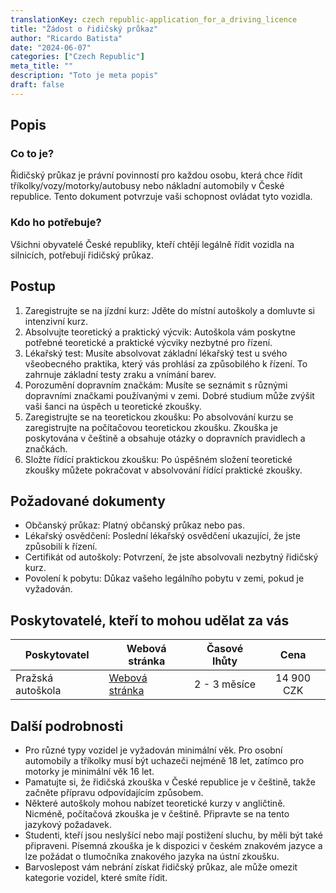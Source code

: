```yaml
---
translationKey: czech republic-application_for_a_driving_licence
title: "Žádost o řidičský průkaz"
author: "Ricardo Batista"
date: "2024-06-07"
categories: ["Czech Republic"]
meta_title: ""
description: "Toto je meta popis"
draft: false
---
```


## Popis
### Co to je?
Řidičský průkaz je právní povinností pro každou osobu, která chce řídit tříkolky/vozy/motorky/autobusy nebo nákladní automobily v České republice. Tento dokument potvrzuje vaši schopnost ovládat tyto vozidla.

### Kdo ho potřebuje?
Všichni obyvatelé České republiky, kteří chtějí legálně řídit vozidla na silnicích, potřebují řidičský průkaz.

## Postup
1. Zaregistrujte se na jízdní kurz: Jděte do místní autoškoly a domluvte si intenzivní kurz.
2. Absolvujte teoretický a praktický výcvik: Autoškola vám poskytne potřebné teoretické a praktické výcviky nezbytné pro řízení.
3. Lékařský test: Musíte absolvovat základní lékařský test u svého všeobecného praktika, který vás prohlásí za způsobilého k řízení. To zahrnuje základní testy zraku a vnímání barev.
4. Porozumění dopravním značkám: Musíte se seznámit s různými dopravními značkami používanými v zemi. Dobré studium může zvýšit vaši šanci na úspěch u teoretické zkoušky.
5. Zaregistrujte se na teoretickou zkoušku: Po absolvování kurzu se zaregistrujte na počítačovou teoretickou zkoušku. Zkouška je poskytována v češtině a obsahuje otázky o dopravních pravidlech a značkách.
6. Složte řídící praktickou zkoušku: Po úspěšném složení teoretické zkoušky můžete pokračovat v absolvování řídící praktické zkoušky.

## Požadované dokumenty
- Občanský průkaz: Platný občanský průkaz nebo pas.
- Lékařský osvědčení: Poslední lékařský osvědčení ukazující, že jste způsobilí k řízení.
- Certifikát od autoškoly: Potvrzení, že jste absolvovali nezbytný řidičský kurz.
- Povolení k pobytu: Důkaz vašeho legálního pobytu v zemi, pokud je vyžadován.

## Poskytovatelé, kteří to mohou udělat za vás
| Poskytovatel                      |   Webová stránka               |   Časové lhůty  |     Cena     |
| ------------------------ | ------------------------------ |  :---------: | :--------: |
| Pražská autoškola        | [Webová stránka](https://praguedrivingschool.cz) | 2 - 3 měsíce | 14 900 CZK |

## Další podrobnosti
- Pro různé typy vozidel je vyžadován minimální věk. Pro osobní automobily a tříkolky musí být uchazeči nejméně 18 let, zatímco pro motorky je minimální věk 16 let.
- Pamatujte si, že řidičská zkouška v České republice je v češtině, takže začněte přípravu odpovídajícím způsobem.
- Některé autoškoly mohou nabízet teoretické kurzy v angličtině. Nicméně, počítačová zkouška je v češtině. Připravte se na tento jazykový požadavek.
- Studenti, kteří jsou neslyšící nebo mají postižení sluchu, by měli být také připraveni. Písemná zkouška je k dispozici v českém znakovém jazyce a lze požádat o tlumočníka znakového jazyka na ústní zkoušku.
- Barvoslepost vám nebrání získat řidičský průkaz, ale může omezit kategorie vozidel, které smíte řídit.